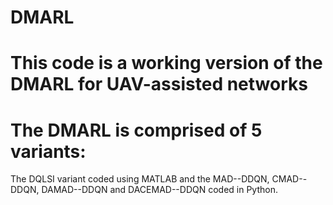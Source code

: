 # DMARL

# This code is a working version of the DMARL for UAV-assisted networks

# The DMARL is comprised of 5 variants:

The DQLSI variant coded using MATLAB and the MAD--DDQN, CMAD--DDQN, DAMAD--DDQN and DACEMAD--DDQN coded in Python. 
